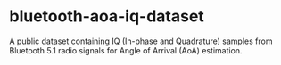 # bluetooth-aoa-iq-dataset
A public dataset containing IQ (In-phase and Quadrature) samples from Bluetooth 5.1 radio signals for Angle of Arrival (AoA) estimation.
